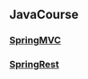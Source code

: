 ## JavaCourse
### [SpringMVC](https://github.com/Brung7/JavaCourse/tree/Spring)
### [SpringRest](https://github.com/Brung7/JavaCourse/tree/SpringRest)
